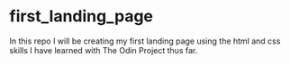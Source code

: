 # first_landing_page
In this repo I will be creating my first landing page using the html and css skills I have learned with The Odin Project thus far. 